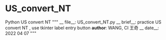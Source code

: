 # US_convert_NT
Python US convert NT
"""
__  file__: US_convert_NT.py
__ brief__: practice US convert NT , use tkinter label entry button
__author__: WANG, CI 王奇
__  date__: 2022  04  07
"""

